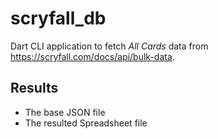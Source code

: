# scryfall_db

Dart CLI application to fetch _All Cards_ data from https://scryfall.com/docs/api/bulk-data.

## Results
- The base JSON file
- The resulted Spreadsheet file